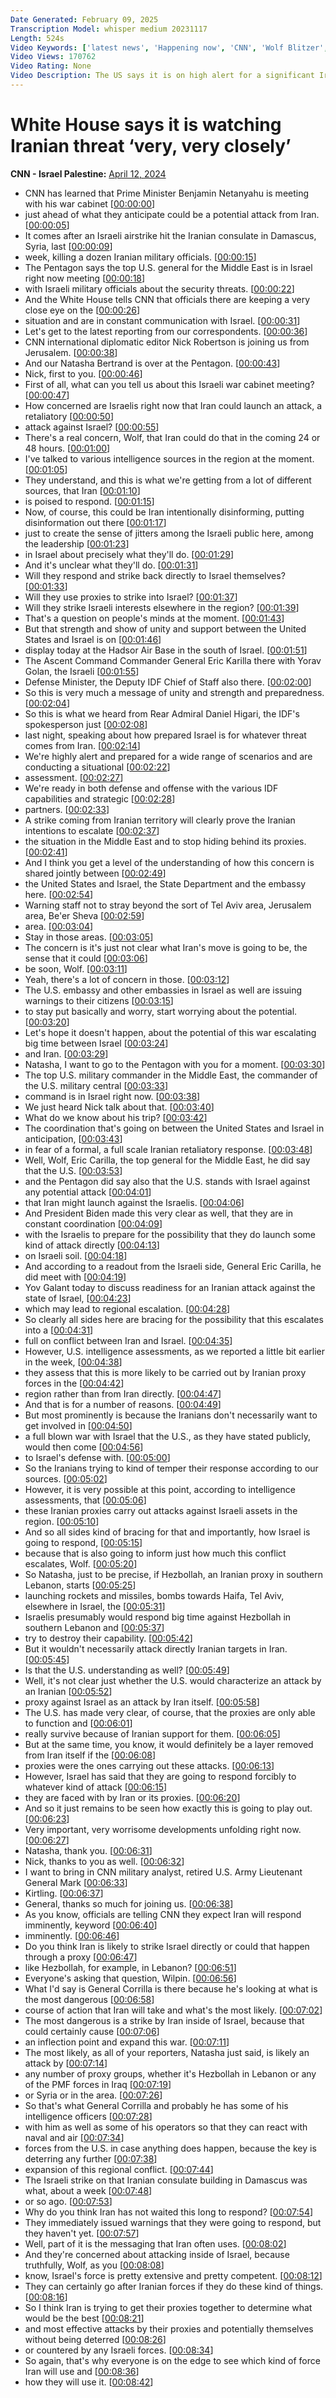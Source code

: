 ```yaml
---
Date Generated: February 09, 2025
Transcription Model: whisper medium 20231117
Length: 524s
Video Keywords: ['latest news', 'Happening now', 'CNN', 'Wolf Blitzer', 'CNN Newsroom', 'Nic Robertson', 'Natasha Bertrand', 'Mark Hertling', 'Israel Hamas War', 'Iran', 'Syria', 'Middle East', 'Iran Threat', 'President Joe Biden', 'Biden White House', 'Biden Administration', 'John Kirby', 'Defense Depatment', 'Pentagon', 'Secretary Lloyd Austin', 'Iran-backed proxy forces', 'Benjamin Netanyahu', 'IDF', 'Israel Defense Forces']
Video Views: 170762
Video Rating: None
Video Description: The US says it is on high alert for a significant Iranian retaliatory attack on Israel as fears grow of a wider regional war. There remains a “real,” “credible” and “viable” threat of Iran launching strikes, the White House said, following Israel’s attack on an Iranian diplomatic compound in Syria last week that killed three Iranian generals.  #CNN #News
---
```


# White House says it is watching Iranian threat ‘very, very closely’
**CNN - Israel Palestine:** [April 12, 2024](https://www.youtube.com/watch?v=M1xlEYfPiyk)
*  CNN has learned that Prime Minister Benjamin Netanyahu is meeting with his war cabinet [[00:00:00](https://www.youtube.com/watch?v=M1xlEYfPiyk&t=0.0s)]
*  just ahead of what they anticipate could be a potential attack from Iran. [[00:00:05](https://www.youtube.com/watch?v=M1xlEYfPiyk&t=5.04s)]
*  It comes after an Israeli airstrike hit the Iranian consulate in Damascus, Syria, last [[00:00:09](https://www.youtube.com/watch?v=M1xlEYfPiyk&t=9.88s)]
*  week, killing a dozen Iranian military officials. [[00:00:15](https://www.youtube.com/watch?v=M1xlEYfPiyk&t=15.120000000000001s)]
*  The Pentagon says the top U.S. general for the Middle East is in Israel right now meeting [[00:00:18](https://www.youtube.com/watch?v=M1xlEYfPiyk&t=18.44s)]
*  with Israeli military officials about the security threats. [[00:00:22](https://www.youtube.com/watch?v=M1xlEYfPiyk&t=22.86s)]
*  And the White House tells CNN that officials there are keeping a very close eye on the [[00:00:26](https://www.youtube.com/watch?v=M1xlEYfPiyk&t=26.64s)]
*  situation and are in constant communication with Israel. [[00:00:31](https://www.youtube.com/watch?v=M1xlEYfPiyk&t=31.560000000000002s)]
*  Let's get to the latest reporting from our correspondents. [[00:00:36](https://www.youtube.com/watch?v=M1xlEYfPiyk&t=36.4s)]
*  CNN international diplomatic editor Nick Robertson is joining us from Jerusalem. [[00:00:38](https://www.youtube.com/watch?v=M1xlEYfPiyk&t=38.92s)]
*  And our Natasha Bertrand is over at the Pentagon. [[00:00:43](https://www.youtube.com/watch?v=M1xlEYfPiyk&t=43.519999999999996s)]
*  Nick, first to you. [[00:00:46](https://www.youtube.com/watch?v=M1xlEYfPiyk&t=46.040000000000006s)]
*  First of all, what can you tell us about this Israeli war cabinet meeting? [[00:00:47](https://www.youtube.com/watch?v=M1xlEYfPiyk&t=47.64s)]
*  How concerned are Israelis right now that Iran could launch an attack, a retaliatory [[00:00:50](https://www.youtube.com/watch?v=M1xlEYfPiyk&t=50.84s)]
*  attack against Israel? [[00:00:55](https://www.youtube.com/watch?v=M1xlEYfPiyk&t=55.88s)]
*  There's a real concern, Wolf, that Iran could do that in the coming 24 or 48 hours. [[00:01:00](https://www.youtube.com/watch?v=M1xlEYfPiyk&t=60.080000000000005s)]
*  I've talked to various intelligence sources in the region at the moment. [[00:01:05](https://www.youtube.com/watch?v=M1xlEYfPiyk&t=65.44s)]
*  They understand, and this is what we're getting from a lot of different sources, that Iran [[00:01:10](https://www.youtube.com/watch?v=M1xlEYfPiyk&t=70.64s)]
*  is poised to respond. [[00:01:15](https://www.youtube.com/watch?v=M1xlEYfPiyk&t=75.76s)]
*  Now, of course, this could be Iran intentionally disinforming, putting disinformation out there [[00:01:17](https://www.youtube.com/watch?v=M1xlEYfPiyk&t=77.24000000000001s)]
*  just to create the sense of jitters among the Israeli public here, among the leadership [[00:01:23](https://www.youtube.com/watch?v=M1xlEYfPiyk&t=83.84s)]
*  in Israel about precisely what they'll do. [[00:01:29](https://www.youtube.com/watch?v=M1xlEYfPiyk&t=89.2s)]
*  And it's unclear what they'll do. [[00:01:31](https://www.youtube.com/watch?v=M1xlEYfPiyk&t=91.39999999999999s)]
*  Will they respond and strike back directly to Israel themselves? [[00:01:33](https://www.youtube.com/watch?v=M1xlEYfPiyk&t=93.48s)]
*  Will they use proxies to strike into Israel? [[00:01:37](https://www.youtube.com/watch?v=M1xlEYfPiyk&t=97.56s)]
*  Will they strike Israeli interests elsewhere in the region? [[00:01:39](https://www.youtube.com/watch?v=M1xlEYfPiyk&t=99.88s)]
*  That's a question on people's minds at the moment. [[00:01:43](https://www.youtube.com/watch?v=M1xlEYfPiyk&t=103.92s)]
*  But that strength and show of unity and support between the United States and Israel is on [[00:01:46](https://www.youtube.com/watch?v=M1xlEYfPiyk&t=106.16s)]
*  display today at the Hadsor Air Base in the south of Israel. [[00:01:51](https://www.youtube.com/watch?v=M1xlEYfPiyk&t=111.44s)]
*  The Ascent Command Commander General Eric Karilla there with Yorav Golan, the Israeli [[00:01:55](https://www.youtube.com/watch?v=M1xlEYfPiyk&t=115.16s)]
*  Defense Minister, the Deputy IDF Chief of Staff also there. [[00:02:00](https://www.youtube.com/watch?v=M1xlEYfPiyk&t=120.2s)]
*  So this is very much a message of unity and strength and preparedness. [[00:02:04](https://www.youtube.com/watch?v=M1xlEYfPiyk&t=124.64s)]
*  So this is what we heard from Rear Admiral Daniel Higari, the IDF's spokesperson just [[00:02:08](https://www.youtube.com/watch?v=M1xlEYfPiyk&t=128.32s)]
*  last night, speaking about how prepared Israel is for whatever threat comes from Iran. [[00:02:14](https://www.youtube.com/watch?v=M1xlEYfPiyk&t=134.6s)]
*  We're highly alert and prepared for a wide range of scenarios and are conducting a situational [[00:02:22](https://www.youtube.com/watch?v=M1xlEYfPiyk&t=142.4s)]
*  assessment. [[00:02:27](https://www.youtube.com/watch?v=M1xlEYfPiyk&t=147.35999999999999s)]
*  We're ready in both defense and offense with the various IDF capabilities and strategic [[00:02:28](https://www.youtube.com/watch?v=M1xlEYfPiyk&t=148.35999999999999s)]
*  partners. [[00:02:33](https://www.youtube.com/watch?v=M1xlEYfPiyk&t=153.6s)]
*  A strike coming from Iranian territory will clearly prove the Iranian intentions to escalate [[00:02:37](https://www.youtube.com/watch?v=M1xlEYfPiyk&t=157.07999999999998s)]
*  the situation in the Middle East and to stop hiding behind its proxies. [[00:02:41](https://www.youtube.com/watch?v=M1xlEYfPiyk&t=161.8s)]
*  And I think you get a level of the understanding of how this concern is shared jointly between [[00:02:49](https://www.youtube.com/watch?v=M1xlEYfPiyk&t=169.0s)]
*  the United States and Israel, the State Department and the embassy here. [[00:02:54](https://www.youtube.com/watch?v=M1xlEYfPiyk&t=174.32000000000002s)]
*  Warning staff not to stray beyond the sort of Tel Aviv area, Jerusalem area, Be'er Sheva [[00:02:59](https://www.youtube.com/watch?v=M1xlEYfPiyk&t=179.44s)]
*  area. [[00:03:04](https://www.youtube.com/watch?v=M1xlEYfPiyk&t=184.24s)]
*  Stay in those areas. [[00:03:05](https://www.youtube.com/watch?v=M1xlEYfPiyk&t=185.24s)]
*  The concern is it's just not clear what Iran's move is going to be, the sense that it could [[00:03:06](https://www.youtube.com/watch?v=M1xlEYfPiyk&t=186.78s)]
*  be soon, Wolf. [[00:03:11](https://www.youtube.com/watch?v=M1xlEYfPiyk&t=191.56s)]
*  Yeah, there's a lot of concern in those. [[00:03:12](https://www.youtube.com/watch?v=M1xlEYfPiyk&t=192.56s)]
*  The U.S. embassy and other embassies in Israel as well are issuing warnings to their citizens [[00:03:15](https://www.youtube.com/watch?v=M1xlEYfPiyk&t=195.08s)]
*  to stay put basically and worry, start worrying about the potential. [[00:03:20](https://www.youtube.com/watch?v=M1xlEYfPiyk&t=200.08s)]
*  Let's hope it doesn't happen, about the potential of this war escalating big time between Israel [[00:03:24](https://www.youtube.com/watch?v=M1xlEYfPiyk&t=204.84s)]
*  and Iran. [[00:03:29](https://www.youtube.com/watch?v=M1xlEYfPiyk&t=209.24s)]
*  Natasha, I want to go to the Pentagon with you for a moment. [[00:03:30](https://www.youtube.com/watch?v=M1xlEYfPiyk&t=210.24s)]
*  The top U.S. military commander in the Middle East, the commander of the U.S. military central [[00:03:33](https://www.youtube.com/watch?v=M1xlEYfPiyk&t=213.92000000000002s)]
*  command is in Israel right now. [[00:03:38](https://www.youtube.com/watch?v=M1xlEYfPiyk&t=218.84s)]
*  We just heard Nick talk about that. [[00:03:40](https://www.youtube.com/watch?v=M1xlEYfPiyk&t=220.64000000000001s)]
*  What do we know about his trip? [[00:03:42](https://www.youtube.com/watch?v=M1xlEYfPiyk&t=222.48000000000002s)]
*  The coordination that's going on between the United States and Israel in anticipation, [[00:03:43](https://www.youtube.com/watch?v=M1xlEYfPiyk&t=223.94s)]
*  in fear of a formal, a full scale Iranian retaliatory response. [[00:03:48](https://www.youtube.com/watch?v=M1xlEYfPiyk&t=228.82s)]
*  Well, Wolf, Eric Carilla, the top general for the Middle East, he did say that the U.S. [[00:03:53](https://www.youtube.com/watch?v=M1xlEYfPiyk&t=233.74s)]
*  and the Pentagon did say also that the U.S. stands with Israel against any potential attack [[00:04:01](https://www.youtube.com/watch?v=M1xlEYfPiyk&t=241.18s)]
*  that Iran might launch against the Israelis. [[00:04:06](https://www.youtube.com/watch?v=M1xlEYfPiyk&t=246.38s)]
*  And President Biden made this very clear as well, that they are in constant coordination [[00:04:09](https://www.youtube.com/watch?v=M1xlEYfPiyk&t=249.18s)]
*  with the Israelis to prepare for the possibility that they do launch some kind of attack directly [[00:04:13](https://www.youtube.com/watch?v=M1xlEYfPiyk&t=253.42s)]
*  on Israeli soil. [[00:04:18](https://www.youtube.com/watch?v=M1xlEYfPiyk&t=258.62s)]
*  And according to a readout from the Israeli side, General Eric Carilla, he did meet with [[00:04:19](https://www.youtube.com/watch?v=M1xlEYfPiyk&t=259.62s)]
*  Yov Galant today to discuss readiness for an Iranian attack against the state of Israel, [[00:04:23](https://www.youtube.com/watch?v=M1xlEYfPiyk&t=263.53999999999996s)]
*  which may lead to regional escalation. [[00:04:28](https://www.youtube.com/watch?v=M1xlEYfPiyk&t=268.94s)]
*  So clearly all sides here are bracing for the possibility that this escalates into a [[00:04:31](https://www.youtube.com/watch?v=M1xlEYfPiyk&t=271.46s)]
*  full on conflict between Iran and Israel. [[00:04:35](https://www.youtube.com/watch?v=M1xlEYfPiyk&t=275.32s)]
*  However, U.S. intelligence assessments, as we reported a little bit earlier in the week, [[00:04:38](https://www.youtube.com/watch?v=M1xlEYfPiyk&t=278.3s)]
*  they assess that this is more likely to be carried out by Iranian proxy forces in the [[00:04:42](https://www.youtube.com/watch?v=M1xlEYfPiyk&t=282.42s)]
*  region rather than from Iran directly. [[00:04:47](https://www.youtube.com/watch?v=M1xlEYfPiyk&t=287.1s)]
*  And that is for a number of reasons. [[00:04:49](https://www.youtube.com/watch?v=M1xlEYfPiyk&t=289.14s)]
*  But most prominently is because the Iranians don't necessarily want to get involved in [[00:04:50](https://www.youtube.com/watch?v=M1xlEYfPiyk&t=290.94s)]
*  a full blown war with Israel that the U.S., as they have stated publicly, would then come [[00:04:56](https://www.youtube.com/watch?v=M1xlEYfPiyk&t=296.21999999999997s)]
*  to Israel's defense with. [[00:05:00](https://www.youtube.com/watch?v=M1xlEYfPiyk&t=300.68s)]
*  So the Iranians trying to kind of temper their response according to our sources. [[00:05:02](https://www.youtube.com/watch?v=M1xlEYfPiyk&t=302.26s)]
*  However, it is very possible at this point, according to intelligence assessments, that [[00:05:06](https://www.youtube.com/watch?v=M1xlEYfPiyk&t=306.21999999999997s)]
*  these Iranian proxies carry out attacks against Israeli assets in the region. [[00:05:10](https://www.youtube.com/watch?v=M1xlEYfPiyk&t=310.74s)]
*  And so all sides kind of bracing for that and importantly, how Israel is going to respond, [[00:05:15](https://www.youtube.com/watch?v=M1xlEYfPiyk&t=315.74s)]
*  because that is also going to inform just how much this conflict escalates, Wolf. [[00:05:20](https://www.youtube.com/watch?v=M1xlEYfPiyk&t=320.66s)]
*  So Natasha, just to be precise, if Hezbollah, an Iranian proxy in southern Lebanon, starts [[00:05:25](https://www.youtube.com/watch?v=M1xlEYfPiyk&t=325.62s)]
*  launching rockets and missiles, bombs towards Haifa, Tel Aviv, elsewhere in Israel, the [[00:05:31](https://www.youtube.com/watch?v=M1xlEYfPiyk&t=331.22s)]
*  Israelis presumably would respond big time against Hezbollah in southern Lebanon and [[00:05:37](https://www.youtube.com/watch?v=M1xlEYfPiyk&t=337.7s)]
*  try to destroy their capability. [[00:05:42](https://www.youtube.com/watch?v=M1xlEYfPiyk&t=342.7s)]
*  But it wouldn't necessarily attack directly Iranian targets in Iran. [[00:05:45](https://www.youtube.com/watch?v=M1xlEYfPiyk&t=345.14s)]
*  Is that the U.S. understanding as well? [[00:05:49](https://www.youtube.com/watch?v=M1xlEYfPiyk&t=349.7s)]
*  Well, it's not clear just whether the U.S. would characterize an attack by an Iranian [[00:05:52](https://www.youtube.com/watch?v=M1xlEYfPiyk&t=352.34s)]
*  proxy against Israel as an attack by Iran itself. [[00:05:58](https://www.youtube.com/watch?v=M1xlEYfPiyk&t=358.02s)]
*  The U.S. has made very clear, of course, that the proxies are only able to function and [[00:06:01](https://www.youtube.com/watch?v=M1xlEYfPiyk&t=361.26s)]
*  really survive because of Iranian support for them. [[00:06:05](https://www.youtube.com/watch?v=M1xlEYfPiyk&t=365.22s)]
*  But at the same time, you know, it would definitely be a layer removed from Iran itself if the [[00:06:08](https://www.youtube.com/watch?v=M1xlEYfPiyk&t=368.58000000000004s)]
*  proxies were the ones carrying out these attacks. [[00:06:13](https://www.youtube.com/watch?v=M1xlEYfPiyk&t=373.74s)]
*  However, Israel has said that they are going to respond forcibly to whatever kind of attack [[00:06:15](https://www.youtube.com/watch?v=M1xlEYfPiyk&t=375.70000000000005s)]
*  they are faced with by Iran or its proxies. [[00:06:20](https://www.youtube.com/watch?v=M1xlEYfPiyk&t=380.74s)]
*  And so it just remains to be seen how exactly this is going to play out. [[00:06:23](https://www.youtube.com/watch?v=M1xlEYfPiyk&t=383.3s)]
*  Very important, very worrisome developments unfolding right now. [[00:06:27](https://www.youtube.com/watch?v=M1xlEYfPiyk&t=387.38000000000005s)]
*  Natasha, thank you. [[00:06:31](https://www.youtube.com/watch?v=M1xlEYfPiyk&t=391.18s)]
*  Nick, thanks to you as well. [[00:06:32](https://www.youtube.com/watch?v=M1xlEYfPiyk&t=392.18s)]
*  I want to bring in CNN military analyst, retired U.S. Army Lieutenant General Mark [[00:06:33](https://www.youtube.com/watch?v=M1xlEYfPiyk&t=393.78s)]
*  Kirtling. [[00:06:37](https://www.youtube.com/watch?v=M1xlEYfPiyk&t=397.7s)]
*  General, thanks so much for joining us. [[00:06:38](https://www.youtube.com/watch?v=M1xlEYfPiyk&t=398.7s)]
*  As you know, officials are telling CNN they expect Iran will respond imminently, keyword [[00:06:40](https://www.youtube.com/watch?v=M1xlEYfPiyk&t=400.53999999999996s)]
*  imminently. [[00:06:46](https://www.youtube.com/watch?v=M1xlEYfPiyk&t=406.09999999999997s)]
*  Do you think Iran is likely to strike Israel directly or could that happen through a proxy [[00:06:47](https://www.youtube.com/watch?v=M1xlEYfPiyk&t=407.09999999999997s)]
*  like Hezbollah, for example, in Lebanon? [[00:06:51](https://www.youtube.com/watch?v=M1xlEYfPiyk&t=411.85999999999996s)]
*  Everyone's asking that question, Wilpin. [[00:06:56](https://www.youtube.com/watch?v=M1xlEYfPiyk&t=416.82s)]
*  What I'd say is General Corrilla is there because he's looking at what is the most dangerous [[00:06:58](https://www.youtube.com/watch?v=M1xlEYfPiyk&t=418.29999999999995s)]
*  course of action that Iran will take and what's the most likely. [[00:07:02](https://www.youtube.com/watch?v=M1xlEYfPiyk&t=422.94s)]
*  The most dangerous is a strike by Iran inside of Israel, because that could certainly cause [[00:07:06](https://www.youtube.com/watch?v=M1xlEYfPiyk&t=426.78s)]
*  an inflection point and expand this war. [[00:07:11](https://www.youtube.com/watch?v=M1xlEYfPiyk&t=431.62s)]
*  The most likely, as all of your reporters, Natasha just said, is likely an attack by [[00:07:14](https://www.youtube.com/watch?v=M1xlEYfPiyk&t=434.09999999999997s)]
*  any number of proxy groups, whether it's Hezbollah in Lebanon or any of the PMF forces in Iraq [[00:07:19](https://www.youtube.com/watch?v=M1xlEYfPiyk&t=439.67999999999995s)]
*  or Syria or in the area. [[00:07:26](https://www.youtube.com/watch?v=M1xlEYfPiyk&t=446.29999999999995s)]
*  So that's what General Corrilla and probably he has some of his intelligence officers [[00:07:28](https://www.youtube.com/watch?v=M1xlEYfPiyk&t=448.98s)]
*  with him as well as some of his operators so that they can react with naval and air [[00:07:34](https://www.youtube.com/watch?v=M1xlEYfPiyk&t=454.14000000000004s)]
*  forces from the U.S. in case anything does happen, because the key is deterring any further [[00:07:38](https://www.youtube.com/watch?v=M1xlEYfPiyk&t=458.54s)]
*  expansion of this regional conflict. [[00:07:44](https://www.youtube.com/watch?v=M1xlEYfPiyk&t=464.90000000000003s)]
*  The Israeli strike on that Iranian consulate building in Damascus was what, about a week [[00:07:48](https://www.youtube.com/watch?v=M1xlEYfPiyk&t=468.42s)]
*  or so ago. [[00:07:53](https://www.youtube.com/watch?v=M1xlEYfPiyk&t=473.48s)]
*  Why do you think Iran has not waited this long to respond? [[00:07:54](https://www.youtube.com/watch?v=M1xlEYfPiyk&t=474.48s)]
*  They immediately issued warnings that they were going to respond, but they haven't yet. [[00:07:57](https://www.youtube.com/watch?v=M1xlEYfPiyk&t=477.74s)]
*  Well, part of it is the messaging that Iran often uses. [[00:08:02](https://www.youtube.com/watch?v=M1xlEYfPiyk&t=482.58s)]
*  And they're concerned about attacking inside of Israel, because truthfully, Wolf, as you [[00:08:08](https://www.youtube.com/watch?v=M1xlEYfPiyk&t=488.06s)]
*  know, Israel's force is pretty extensive and pretty competent. [[00:08:12](https://www.youtube.com/watch?v=M1xlEYfPiyk&t=492.7s)]
*  They can certainly go after Iranian forces if they do these kind of things. [[00:08:16](https://www.youtube.com/watch?v=M1xlEYfPiyk&t=496.86s)]
*  So I think Iran is trying to get their proxies together to determine what would be the best [[00:08:21](https://www.youtube.com/watch?v=M1xlEYfPiyk&t=501.48s)]
*  and most effective attacks by their proxies and potentially themselves without being deterred [[00:08:26](https://www.youtube.com/watch?v=M1xlEYfPiyk&t=506.74s)]
*  or countered by any Israeli forces. [[00:08:34](https://www.youtube.com/watch?v=M1xlEYfPiyk&t=514.02s)]
*  So again, that's why everyone is on the edge to see which kind of force Iran will use and [[00:08:36](https://www.youtube.com/watch?v=M1xlEYfPiyk&t=516.26s)]
*  how they will use it. [[00:08:42](https://www.youtube.com/watch?v=M1xlEYfPiyk&t=522.86s)]

